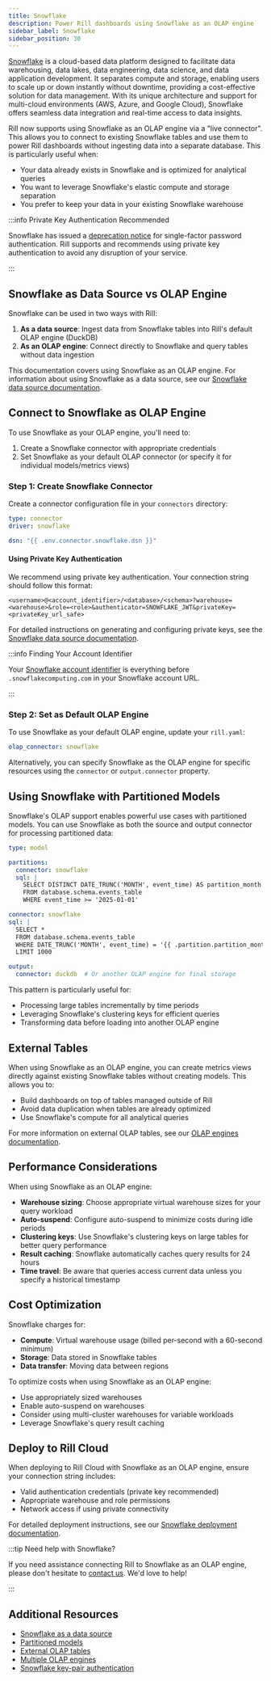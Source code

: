 ```yaml
---
title: Snowflake
description: Power Rill dashboards using Snowflake as an OLAP engine
sidebar_label: Snowflake
sidebar_position: 30
---
```


[Snowflake](https://docs.snowflake.com/en/user-guide-intro) is a cloud-based data platform designed to facilitate data warehousing, data lakes, data engineering, data science, and data application development. It separates compute and storage, enabling users to scale up or down instantly without downtime, providing a cost-effective solution for data management. With its unique architecture and support for multi-cloud environments (AWS, Azure, and Google Cloud), Snowflake offers seamless data integration and real-time access to data insights.

Rill now supports using Snowflake as an OLAP engine via a "live connector". This allows you to connect to existing Snowflake tables and use them to power Rill dashboards without ingesting data into a separate database. This is particularly useful when:
- Your data already exists in Snowflake and is optimized for analytical queries
- You want to leverage Snowflake's elastic compute and storage separation
- You prefer to keep your data in your existing Snowflake warehouse

:::info Private Key Authentication Recommended

Snowflake has issued a [deprecation notice](https://www.snowflake.com/en/blog/blocking-single-factor-password-authentification/) for single-factor password authentication. Rill supports and recommends using private key authentication to avoid any disruption of your service.

:::

## Snowflake as Data Source vs OLAP Engine

Snowflake can be used in two ways with Rill:

1. **As a data source**: Ingest data from Snowflake tables into Rill's default OLAP engine (DuckDB)
2. **As an OLAP engine**: Connect directly to Snowflake and query tables without data ingestion

This documentation covers using Snowflake as an OLAP engine. For information about using Snowflake as a data source, see our [Snowflake data source documentation](/connect/data-source/snowflake).

## Connect to Snowflake as OLAP Engine

To use Snowflake as your OLAP engine, you'll need to:

1. Create a Snowflake connector with appropriate credentials
2. Set Snowflake as your default OLAP connector (or specify it for individual models/metrics views)

### Step 1: Create Snowflake Connector

Create a connector configuration file in your `connectors` directory:

```yaml
type: connector
driver: snowflake

dsn: "{{ .env.connector.snowflake.dsn }}"
```

#### Using Private Key Authentication

We recommend using private key authentication. Your connection string should follow this format:

```
<username>@<account_identifier>/<database>/<schema>?warehouse=<warehouse>&role=<role>&authenticator=SNOWFLAKE_JWT&privateKey=<privateKey_url_safe>
```

For detailed instructions on generating and configuring private keys, see the [Snowflake data source documentation](/connect/data-source/snowflake#using-keypair-authentication).

:::info Finding Your Account Identifier

Your [Snowflake account identifier](https://docs.snowflake.com/en/user-guide/admin-account-identifier) is everything before `.snowflakecomputing.com` in your Snowflake account URL.

:::

### Step 2: Set as Default OLAP Engine

To use Snowflake as your default OLAP engine, update your `rill.yaml`:

```yaml
olap_connector: snowflake
```

Alternatively, you can specify Snowflake as the OLAP engine for specific resources using the `connector` or `output.connector` property.

## Using Snowflake with Partitioned Models

Snowflake's OLAP support enables powerful use cases with partitioned models. You can use Snowflake as both the source and output connector for processing partitioned data:

```yaml
type: model

partitions:
  connector: snowflake
  sql: |
    SELECT DISTINCT DATE_TRUNC('MONTH', event_time) AS partition_month
    FROM database.schema.events_table
    WHERE event_time >= '2025-01-01'

connector: snowflake
sql: |
  SELECT *
  FROM database.schema.events_table
  WHERE DATE_TRUNC('MONTH', event_time) = '{{ .partition.partition_month }}'
  LIMIT 1000

output:
  connector: duckdb  # Or another OLAP engine for final storage
```

This pattern is particularly useful for:
- Processing large tables incrementally by time periods
- Leveraging Snowflake's clustering keys for efficient queries
- Transforming data before loading into another OLAP engine

## External Tables

When using Snowflake as an OLAP engine, you can create metrics views directly against existing Snowflake tables without creating models. This allows you to:

- Build dashboards on top of tables managed outside of Rill
- Avoid data duplication when tables are already optimized
- Use Snowflake's compute for all analytical queries

For more information on external OLAP tables, see our [OLAP engines documentation](/connect/olap#external-olap-tables).

## Performance Considerations

When using Snowflake as an OLAP engine:

- **Warehouse sizing**: Choose appropriate virtual warehouse sizes for your query workload
- **Auto-suspend**: Configure auto-suspend to minimize costs during idle periods
- **Clustering keys**: Use Snowflake's clustering keys on large tables for better query performance
- **Result caching**: Snowflake automatically caches query results for 24 hours
- **Time travel**: Be aware that queries access current data unless you specify a historical timestamp

## Cost Optimization

Snowflake charges for:
- **Compute**: Virtual warehouse usage (billed per-second with a 60-second minimum)
- **Storage**: Data stored in Snowflake tables
- **Data transfer**: Moving data between regions

To optimize costs when using Snowflake as an OLAP engine:
- Use appropriately sized warehouses
- Enable auto-suspend on warehouses
- Consider using multi-cluster warehouses for variable workloads
- Leverage Snowflake's query result caching

## Deploy to Rill Cloud

When deploying to Rill Cloud with Snowflake as an OLAP engine, ensure your connection string includes:

- Valid authentication credentials (private key recommended)
- Appropriate warehouse and role permissions
- Network access if using private connectivity

For detailed deployment instructions, see our [Snowflake deployment documentation](/connect/data-source/snowflake#deploy-to-rill-cloud).

:::tip Need help with Snowflake?

If you need assistance connecting Rill to Snowflake as an OLAP engine, please don't hesitate to [contact us](/contact). We'd love to help!

:::

## Additional Resources

- [Snowflake as a data source](/connect/data-source/snowflake)
- [Partitioned models](/build/models/partitioned-models)
- [External OLAP tables](/connect/olap#external-olap-tables)
- [Multiple OLAP engines](/connect/olap/multiple-olap)
- [Snowflake key-pair authentication](https://docs.snowflake.com/en/user-guide/key-pair-auth)
